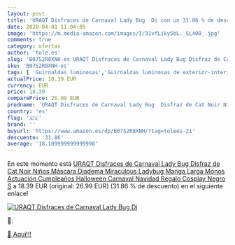 ```yaml
---
layout: post
title: 'URAQT Disfraces de Carnaval Lady Bug  Di con un 31.86 % de descuento'
date: 2020-04-01 11:04:05
image: 'https://m.media-amazon.com/images/I/31vfLiky5bL._SL400_.jpg'
comments: true
category: ofertas
author: 'tole.es'
slug: 'B07S2R8XNH-es URAQT Disfraces de Carnaval Lady Bug Disfraz de Cat Noir...'
sku: 'B07S2R8XNH-es'
tags: [ 'Guirnaldas luminosas','Guirnaldas luminosas de exterior-interior','Guirnaldas luminosas de interior','Iluminación','navidad', ]
actualPrice: 18.39 EUR
currency: EUR
price: 18.39
comparePrice: 26.99 EUR
prodname: 'URAQT Disfraces de Carnaval Lady Bug  Disfraz de Cat Noir Niños  Máscara Diadema Miraculous Ladybug Manga Larga Monos Actuación Cumpleaños Halloween Carnaval Navidad Regalo Cosplay Negro S'
country: 'es'
flag: '🇪🇸'
brand: ''
buyurl: 'https://www.amazon.es/dp/B07S2R8XNH/?tag=tolees-21'
descuento: '31.86'
average: '18.189999999999998'
---
```


En este momento está [URAQT Disfraces de Carnaval Lady Bug  Disfraz de Cat Noir Niños  Máscara Diadema Miraculous Ladybug Manga Larga Monos Actuación Cumpleaños Halloween Carnaval Navidad Regalo Cosplay Negro S](https://www.amazon.es/dp/B07S2R8XNH/?tag=tolees-21) a 18.39 EUR (original: 26.99 EUR) (31.86 %  de descuento) en el siguiente enlace!

[![URAQT Disfraces de Carnaval Lady Bug  Di](https://m.media-amazon.com/images/I/31vfLiky5bL._SL400_.jpg)](https://www.amazon.es/dp/B07S2R8XNH/?tag=tolees-21)

🔎:


[🛒 Aquí!!!](https://www.amazon.es/dp/B07S2R8XNH/?tag=tolees-21)
